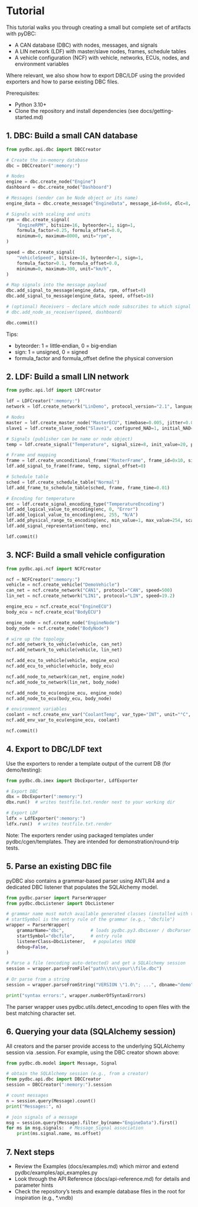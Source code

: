 # Tutorial

This tutorial walks you through creating a small but complete set of artifacts with pyDBC:
- A CAN database (DBC) with nodes, messages, and signals
- A LIN network (LDF) with master/slave nodes, frames, schedule tables
- A vehicle configuration (NCF) with vehicle, networks, ECUs, nodes, and environment variables

Where relevant, we also show how to export DBC/LDF using the provided exporters and how to parse existing DBC files.

Prerequisites:
- Python 3.10+
- Clone the repository and install dependencies (see docs/getting-started.md)

## 1. DBC: Build a small CAN database

```python
from pydbc.api.dbc import DBCCreator

# Create the in-memory database
dbc = DBCCreator(":memory:")

# Nodes
engine = dbc.create_node("Engine")
dashboard = dbc.create_node("Dashboard")

# Messages (sender can be Node object or its name)
engine_data = dbc.create_message("EngineData", message_id=0x64, dlc=8, sender=engine)

# Signals with scaling and units
rpm = dbc.create_signal(
    "EngineRPM", bitsize=16, byteorder=1, sign=1,
    formula_factor=0.25, formula_offset=0.0,
    minimum=0, maximum=8000, unit="rpm",
)

speed = dbc.create_signal(
    "VehicleSpeed", bitsize=16, byteorder=1, sign=1,
    formula_factor=0.1, formula_offset=0.0,
    minimum=0, maximum=300, unit="km/h",
)

# Map signals into the message payload
dbc.add_signal_to_message(engine_data, rpm, offset=0)
dbc.add_signal_to_message(engine_data, speed, offset=16)

# (optional) Receivers – declare which node subscribes to which signal
# dbc.add_node_as_receiver(speed, dashboard)

dbc.commit()
```

Tips:
- byteorder: 1 = little‑endian, 0 = big‑endian
- sign: 1 = unsigned, 0 = signed
- formula_factor and formula_offset define the physical conversion

## 2. LDF: Build a small LIN network

```python
from pydbc.api.ldf import LDFCreator

ldf = LDFCreator(":memory:")
network = ldf.create_network("LinDemo", protocol_version="2.1", language_version="2.1", speed=19.2)

# Nodes
master = ldf.create_master_node("MasterECU", timebase=0.005, jitter=0.0001)
slave1 = ldf.create_slave_node("Slave1", configured_NAD=1, initial_NAD=1, protocol_version="2.1")

# Signals (publisher can be name or node object)
temp = ldf.create_signal("Temperature", signal_size=8, init_value=20, publisher=slave1)

# Frame and mapping
frame = ldf.create_unconditional_frame("MasterFrame", frame_id=0x10, size=2, publisher=master)
ldf.add_signal_to_frame(frame, temp, signal_offset=0)

# Schedule table
sched = ldf.create_schedule_table("Normal")
ldf.add_frame_to_schedule_table(sched, frame, frame_time=0.01)

# Encoding for temperature
enc = ldf.create_signal_encoding_type("TemperatureEncoding")
ldf.add_logical_value_to_encoding(enc, 0, "Error")
ldf.add_logical_value_to_encoding(enc, 255, "N/A")
ldf.add_physical_range_to_encoding(enc, min_value=1, max_value=254, scale=0.5, offset=-40, text_info="°C")
ldf.add_signal_representation(temp, enc)

ldf.commit()
```

## 3. NCF: Build a small vehicle configuration

```python
from pydbc.api.ncf import NCFCreator

ncf = NCFCreator(":memory:")
vehicle = ncf.create_vehicle("DemoVehicle")
can_net = ncf.create_network("CAN1", protocol="CAN", speed=500)
lin_net = ncf.create_network("LIN1", protocol="LIN", speed=19.2)

engine_ecu = ncf.create_ecu("EngineECU")
body_ecu = ncf.create_ecu("BodyECU")

engine_node = ncf.create_node("EngineNode")
body_node = ncf.create_node("BodyNode")

# wire up the topology
ncf.add_network_to_vehicle(vehicle, can_net)
ncf.add_network_to_vehicle(vehicle, lin_net)

ncf.add_ecu_to_vehicle(vehicle, engine_ecu)
ncf.add_ecu_to_vehicle(vehicle, body_ecu)

ncf.add_node_to_network(can_net, engine_node)
ncf.add_node_to_network(lin_net, body_node)

ncf.add_node_to_ecu(engine_ecu, engine_node)
ncf.add_node_to_ecu(body_ecu, body_node)

# environment variables
coolant = ncf.create_env_var("CoolantTemp", var_type="INT", unit="°C", minimum=0, maximum=150, initial_value="90")
ncf.add_env_var_to_ecu(engine_ecu, coolant)

ncf.commit()
```

## 4. Export to DBC/LDF text

Use the exporters to render a template output of the current DB (for demo/testing):

```python
from pydbc.db.imex import DbcExporter, LdfExporter

# Export DBC
dbx = DbcExporter(":memory:")
dbx.run()  # writes testfile.txt.render next to your working dir

# Export LDF
ldfx = LdfExporter(":memory:")
ldfx.run()  # writes testfile.txt.render
```

Note: The exporters render using packaged templates under pydbc/cgen/templates. They are intended for demonstration/round‑trip tests.

## 5. Parse an existing DBC file

pyDBC also contains a grammar‑based parser using ANTLR4 and a dedicated DBC listener that populates the SQLAlchemy model.

```python
from pydbc.parser import ParserWrapper
from pydbc.dbcListener import DbcListener

# grammar name must match available generated classes (installed with the project)
# startSymbol is the entry rule of the grammar (e.g., "dbcfile")
wrapper = ParserWrapper(
    grammarName="dbc",          # loads pydbc.py3.dbcLexer / dbcParser
    startSymbol="dbcfile",      # entry rule
    listenerClass=DbcListener,   # populates VNDB
    debug=False,
)

# Parse a file (encoding auto‑detected) and get a SQLAlchemy session
session = wrapper.parseFromFile("path\\to\\your\\file.dbc")

# Or parse from a string
session = wrapper.parseFromString("VERSION \"1.0\"; ...", dbname="demo")

print("syntax errors:", wrapper.numberOfSyntaxErrors)
```

The parser wrapper uses pydbc.utils.detect_encoding to open files with the best matching character set.

## 6. Querying your data (SQLAlchemy session)

All creators and the parser provide access to the underlying SQLAlchemy session via .session. For example, using the DBC creator shown above:

```python
from pydbc.db.model import Message, Signal

# obtain the SQLAlchemy session (e.g., from a creator)
from pydbc.api.dbc import DBCCreator
session = DBCCreator(":memory:").session

# count messages
n = session.query(Message).count()
print("Messages:", n)

# join signals of a message
msg = session.query(Message).filter_by(name="EngineData").first()
for ms in msg.signals:  # Message_Signal association
    print(ms.signal.name, ms.offset)
```

## 7. Next steps

- Review the Examples (docs/examples.md) which mirror and extend pydbc/examples/api_examples.py
- Look through the API Reference (docs/api-reference.md) for details and parameter hints
- Check the repository’s tests and example database files in the root for inspiration (e.g., *.vndb)
